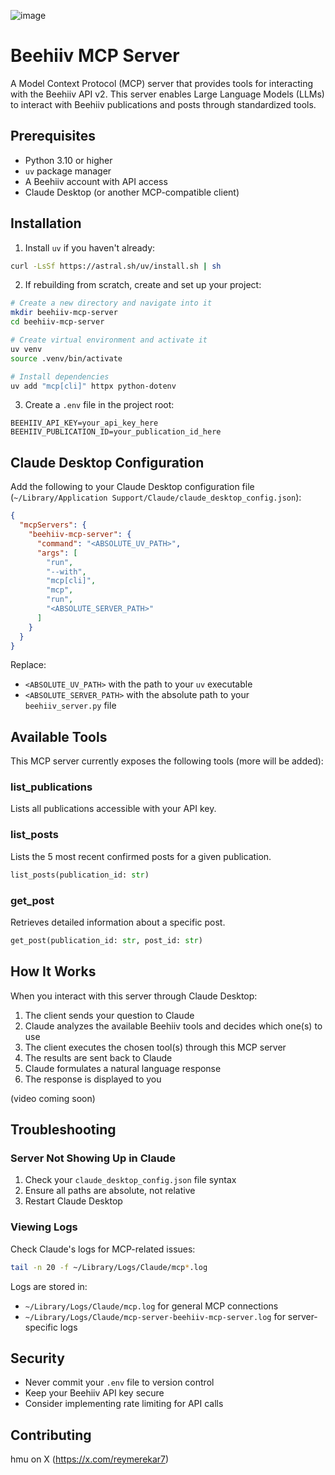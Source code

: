 ![image](https://github.com/user-attachments/assets/d16bd5fe-2057-4a32-a58d-e90bd264d73a)


# Beehiiv MCP Server

A Model Context Protocol (MCP) server that provides tools for interacting with the Beehiiv API v2. This server enables Large Language Models (LLMs) to interact with Beehiiv publications and posts through standardized tools.

## Prerequisites

- Python 3.10 or higher
- `uv` package manager
- A Beehiiv account with API access
- Claude Desktop (or another MCP-compatible client)

## Installation

1. Install `uv` if you haven't already:
```bash
curl -LsSf https://astral.sh/uv/install.sh | sh
```

2. If rebuilding from scratch, create and set up your project:
```bash
# Create a new directory and navigate into it
mkdir beehiiv-mcp-server
cd beehiiv-mcp-server

# Create virtual environment and activate it
uv venv
source .venv/bin/activate

# Install dependencies
uv add "mcp[cli]" httpx python-dotenv
```

3. Create a `.env` file in the project root:
```env
BEEHIIV_API_KEY=your_api_key_here
BEEHIIV_PUBLICATION_ID=your_publication_id_here
```

## Claude Desktop Configuration

Add the following to your Claude Desktop configuration file (`~/Library/Application Support/Claude/claude_desktop_config.json`):

```json
{
  "mcpServers": {
    "beehiiv-mcp-server": {
      "command": "<ABSOLUTE_UV_PATH>",
      "args": [
        "run",
        "--with",
        "mcp[cli]",
        "mcp",
        "run",
        "<ABSOLUTE_SERVER_PATH>"
      ]
    }
  }
}
```

Replace:
- `<ABSOLUTE_UV_PATH>` with the path to your `uv` executable
- `<ABSOLUTE_SERVER_PATH>` with the absolute path to your `beehiiv_server.py` file

## Available Tools

This MCP server currently exposes the following tools (more will be added):

### list_publications
Lists all publications accessible with your API key.

### list_posts
Lists the 5 most recent confirmed posts for a given publication.
```python
list_posts(publication_id: str)
```

### get_post
Retrieves detailed information about a specific post.
```python
get_post(publication_id: str, post_id: str)
```

## How It Works

When you interact with this server through Claude Desktop:

1. The client sends your question to Claude
2. Claude analyzes the available Beehiiv tools and decides which one(s) to use
3. The client executes the chosen tool(s) through this MCP server
4. The results are sent back to Claude
5. Claude formulates a natural language response
6. The response is displayed to you

(video coming soon)

## Troubleshooting

### Server Not Showing Up in Claude

1. Check your `claude_desktop_config.json` file syntax
2. Ensure all paths are absolute, not relative
3. Restart Claude Desktop

### Viewing Logs

Check Claude's logs for MCP-related issues:
```bash
tail -n 20 -f ~/Library/Logs/Claude/mcp*.log
```

Logs are stored in:
- `~/Library/Logs/Claude/mcp.log` for general MCP connections
- `~/Library/Logs/Claude/mcp-server-beehiiv-mcp-server.log` for server-specific logs

## Security

- Never commit your `.env` file to version control
- Keep your Beehiiv API key secure
- Consider implementing rate limiting for API calls

## Contributing

hmu on X (https://x.com/reymerekar7)

